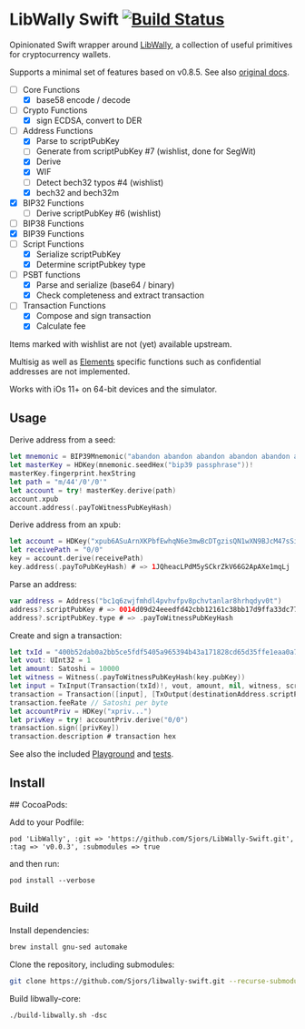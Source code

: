 # LibWally Swift [![Build Status](https://travis-ci.com/Sjors/libwally-swift.svg?branch=master)](https://travis-ci.com/Sjors/libwally-swift)

Opinionated Swift wrapper around [LibWally](https://github.com/ElementsProject/libwally-core),
a collection of useful primitives for cryptocurrency wallets.

Supports a minimal set of features based on v0.8.5. See also [original docs](https://wally.readthedocs.io/en/release_0.8.5).

- [ ] Core Functions
  - [x] base58 encode / decode
- [ ] Crypto Functions
  - [x] sign ECDSA, convert to DER
- [ ] Address Functions
  - [x] Parse to scriptPubKey
  - [ ] Generate from scriptPubKey #7 (wishlist, done for SegWit)
  - [x] Derive
  - [x] WIF
  - [ ] Detect bech32 typos #4 (wishlist)
  - [x] bech32 and bech32m
- [x] BIP32 Functions
  - [ ] Derive scriptPubKey #6 (wishlist)
- [ ] BIP38 Functions
- [x] BIP39 Functions
- [ ] Script Functions
  - [x] Serialize scriptPubKey
  - [x] Determine scriptPubkey type
- [ ] PSBT functions
  - [x] Parse and serialize (base64 / binary)
  - [x] Check completeness and extract transaction
- [ ] Transaction Functions
  - [x] Compose and sign transaction
  - [x] Calculate fee

Items marked with wishlist are not (yet) available upstream.

Multisig as well as [Elements](https://blockstream.com/elements/) specific functions such as confidential addresses are not implemented.

Works with iOs 11+ on 64-bit devices and the simulator.

## Usage

Derive address from a seed:

```swift
let mnemonic = BIP39Mnemonic("abandon abandon abandon abandon abandon abandon abandon abandon abandon abandon abandon about")
let masterKey = HDKey(mnemonic.seedHex("bip39 passphrase"))!
masterKey.fingerprint.hexString
let path = "m/44'/0'/0'"
let account = try! masterKey.derive(path)
account.xpub
account.address(.payToWitnessPubKeyHash)
```

Derive address from an xpub:

```swift
let account = HDKey("xpub6ASuArnXKPbfEwhqN6e3mwBcDTgzisQN1wXN9BJcM47sSikHjJf3UFHKkNAWbWMiGj7Wf5uMash7SyYq527Hqck2AxYysAA7xmALppuCkwQ")
let receivePath = "0/0"
key = account.derive(receivePath)
key.address(.payToPubKeyHash) # => 1JQheacLPdM5ySCkrZkV66G2ApAXe1mqLj
```

Parse an address:

```swift
var address = Address("bc1q6zwjfmhdl4pvhvfpv8pchvtanlar8hrhqdyv0t")
address?.scriptPubKey # => 0014d09d24eeedfd42cbb12161c38bb17d9ffa33dc77
address?.scriptPubKey.type # => .payToWitnessPubKeyHash
```

Create and sign a transaction:

```swift
let txId = "400b52dab0a2bb5ce5fdf5405a965394b43a171828cd65d35ffe1eaa0a79a5c4"
let vout: UInt32 = 1
let amount: Satoshi = 10000
let witness = Witness(.payToWitnessPubKeyHash(key.pubKey))
let input = TxInput(Transaction(txId)!, vout, amount, nil, witness, scriptPubKey)!
transaction = Transaction([input], [TxOutput(destinationAddress.scriptPubKey, amount - 110)])
transaction.feeRate // Satoshi per byte
let accountPriv = HDKey("xpriv...")
let privKey = try! accountPriv.derive("0/0")
transaction.sign([privKey])
transaction.description # transaction hex
```

See also the included [Playground](/DemoPlayground.playground/Contents.swift) and [tests](/LibWallyTests).

## Install

## CocoaPods:

Add to your Podfile:
```
pod 'LibWally', :git => 'https://github.com/Sjors/LibWally-Swift.git', :tag => 'v0.0.3', :submodules => true
```

and then run:
```
pod install --verbose
```


## Build

Install dependencies:

```sh
brew install gnu-sed automake
```

Clone the repository, including submodules:

```sh
git clone https://github.com/Sjors/libwally-swift.git --recurse-submodules
```

Build libwally-core:

```
./build-libwally.sh -dsc
```
